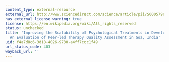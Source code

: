 ```yaml
---
content_type: external-resource
external_url: http://www.sciencedirect.com/science/article/pii/S000579671400093X
has_external_license_warning: true
license: https://en.wikipedia.org/wiki/All_rights_reserved
status: unchecked
title: 'Improving the Scalability of Psychological Treatments in Developing Countries:
  An Evaluation of Peer-led Therapy Quality Assessment in Goa, India'
uid: f4a7d8c6-3d18-4026-9730-a4ff7ccc1f49
url_status_code: 403
wayback_url: ''
---
```

